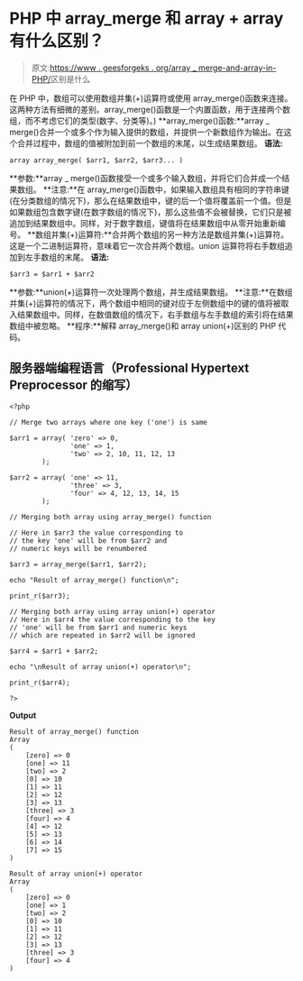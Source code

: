 # PHP 中 array_merge 和 array + array 有什么区别？

> 原文:[https://www . geesforgeks . org/array _ merge-and-array-in-PHP/](https://www.geeksforgeeks.org/what-is-the-difference-between-array_merge-and-array-array-in-php/)区别是什么

在 PHP 中，数组可以使用数组并集(+)运算符或使用 array_merge()函数来连接。这两种方法有细微的差别。array_merge()函数是一个内置函数，用于连接两个数组，而不考虑它们的类型(数字、分类等)。)
**array_merge()函数:**array _ merge()合并一个或多个作为输入提供的数组，并提供一个新数组作为输出。在这个合并过程中，数组的值被附加到前一个数组的末尾，以生成结果数组。
**语法:**

```
array array_merge( $arr1, $arr2, $arr3... )
```

**参数:**array _ merge()函数接受一个或多个输入数组，并将它们合并成一个结果数组。
**注意:**在 array_merge()函数中，如果输入数组具有相同的字符串键(在分类数组的情况下)，那么在结果数组中，键的后一个值将覆盖前一个值。但是如果数组包含数字键(在数字数组的情况下)，那么这些值不会被替换，它们只是被追加到结果数组中。同样，对于数字数组，键值将在结果数组中从零开始重新编号。
**数组并集(+)运算符:**合并两个数组的另一种方法是数组并集(+)运算符。这是一个二进制运算符，意味着它一次合并两个数组。union 运算符将右手数组追加到左手数组的末尾。
**语法:**

```
$arr3 = $arr1 + $arr2
```

**参数:**union(+)运算符一次处理两个数组，并生成结果数组。
**注意:**在数组并集(+)运算符的情况下，两个数组中相同的键对应于左侧数组中的键的值将被取入结果数组中。同样，在数值数组的情况下，右手数组与左手数组的索引将在结果数组中被忽略。
**程序:**解释 array_merge()和 array union(+)区别的 PHP 代码。

## 服务器端编程语言（Professional Hypertext Preprocessor 的缩写）

```
<?php

// Merge two arrays where one key ('one') is same

$arr1 = array( 'zero' => 0,
               'one' => 1,
               'two' => 2, 10, 11, 12, 13
        );

$arr2 = array( 'one' => 11,
               'three' => 3,
               'four' => 4, 12, 13, 14, 15
        );

// Merging both array using array_merge() function

// Here in $arr3 the value corresponding to
// the key 'one' will be from $arr2 and
// numeric keys will be renumbered

$arr3 = array_merge($arr1, $arr2);

echo "Result of array_merge() function\n";

print_r($arr3);

// Merging both array using array union(+) operator
// Here in $arr4 the value corresponding to the key
// 'one' will be from $arr1 and numeric keys
// which are repeated in $arr2 will be ignored

$arr4 = $arr1 + $arr2;

echo "\nResult of array union(+) operator\n";

print_r($arr4);

?>
```

**Output**

```
Result of array_merge() function
Array
(
    [zero] => 0
    [one] => 11
    [two] => 2
    [0] => 10
    [1] => 11
    [2] => 12
    [3] => 13
    [three] => 3
    [four] => 4
    [4] => 12
    [5] => 13
    [6] => 14
    [7] => 15
)

Result of array union(+) operator
Array
(
    [zero] => 0
    [one] => 1
    [two] => 2
    [0] => 10
    [1] => 11
    [2] => 12
    [3] => 13
    [three] => 3
    [four] => 4
)

```